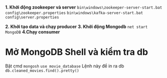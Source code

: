 **1. Khởi động zookeeper và server**
`bin\windows\zookeeper-server-start.bat config\zookeeper.properties`
`bin\windows\kafka-server-start.bat config\server.properties`

**2. Khởi tạo data và chạy producer**
**3. Khởi động Mongodb**
`net start MongoDB`
**4.Chạy consumer**
# Mở MongoDB Shell và kiểm tra db 
Bật cmd 
`mongosh`
`use movie_database`
Lệnh này để in ra db `db.cleaned_movies.find().pretty()`